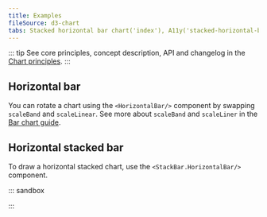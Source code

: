 ```yaml
---
title: Examples
fileSource: d3-chart
tabs: Stacked horizontal bar chart('index'), A11y('stacked-horizontal-bar-a11y'), API('stacked-horizontal-bar-api'), Examples('stacked-horizontal-bar-d3-code'), Changelog('d3-chart-changelog')
---
```


::: tip
See core principles, concept description, API and changelog in the [Chart principles](/data-display/d3-chart/).
:::

## Horizontal bar

You can rotate a chart using the `<HorizontalBar/>` component by swapping `scaleBand` and `scaleLinear`. See more about `scaleBand` and `scaleLiner` in the [Bar chart guide](/data-display/bar-chart/bar-chart-d3-code/#addc35).

## Horizontal stacked bar

To draw a horizontal stacked chart, use the `<StackBar.HorizontalBar/>` component.

::: sandbox

<script lang="tsx">
import React from 'react';
import { Plot, StackBar, YAxis, XAxis, HoverRect, colors } from '@semcore/ui/d3-chart';
import { scaleLinear, scaleBand } from 'd3-scale';
import { Flex, Box } from '@semcore/ui/flex-box';
import { Text } from '@semcore/ui/typography';

const Demo = () => {
  const MARGIN = 40;
  const width = 500;
  const height = 300;

  const xScale = scaleLinear()
    .range([MARGIN * 2, width - MARGIN])
    .domain([0, 20]);

  const yScale = scaleBand()
    .range([height - MARGIN, MARGIN])
    .domain(data.map((d) => d.category))
    .paddingInner(0.4)
    .paddingOuter(0.2);

  return (
    <Plot data={data} scale={[xScale, yScale]} width={width} height={height}>
      <YAxis hide={false}>
        <YAxis.Ticks />
      </YAxis>
      <XAxis>
        <XAxis.Ticks />
        <XAxis.Grid />
      </XAxis>
      <StackBar y='category'>
        <StackBar.HorizontalBar x='bar1' />
        <StackBar.HorizontalBar x='bar2' color={colors['blue-02']} />
      </StackBar>
      <HoverRect.Tooltip y='category' wMin={100}>
        {({ yIndex }) => {
          return {
            children: (
              <>
                <HoverRect.Tooltip.Title>{data[yIndex].category}</HoverRect.Tooltip.Title>
                <Flex justifyContent='space-between'>
                  <HoverRect.Tooltip.Dot mr={4}>Stack 1</HoverRect.Tooltip.Dot>
                  <Text bold>{data[yIndex].bar1}</Text>
                </Flex>
                <Flex mt={2} justifyContent='space-between'>
                  <HoverRect.Tooltip.Dot mr={4} color={colors['blue-02']}>
                    Stack 2
                  </HoverRect.Tooltip.Dot>
                  <Text bold>{data[yIndex].bar2}</Text>
                </Flex>
                <Flex mt={2} justifyContent='space-between'>
                  <Box mr={4}>Total</Box>
                  <Text bold>{data[yIndex].bar1 + data[yIndex].bar2}</Text>
                </Flex>
              </>
            ),
          };
        }}
      </HoverRect.Tooltip>
    </Plot>
  );
};

const data = [...Array(5).keys()].map((d, i) => ({
  category: `Category ${i}`,
  bar1: Math.random() * 10,
  bar2: Math.random() * 10,
}));
</script>

:::
